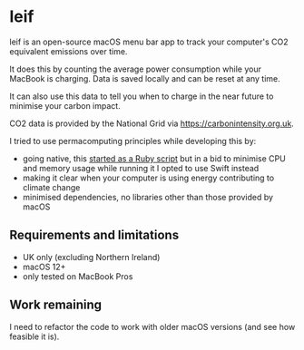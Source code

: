 #  leif

leif is an open-source macOS menu bar app to track your computer's CO2 equivalent emissions over time.

It does this by counting the average power consumption while your MacBook is charging. Data is saved locally and can be reset at any time.

It can also use this data to tell you when to charge in the near future to minimise your carbon impact.

CO2 data is provided by the National Grid via https://carbonintensity.org.uk.

I tried to use permacomputing principles while developing this by:

* going native, this [started as a Ruby script](https://gist.github.com/fetimo/bfddb1d35524106357e922cd64fcaa2a) but in a bid to minimise CPU and memory usage while running it I opted to use Swift instead
* making it clear when your computer is using energy contributing to climate change
* minimised dependencies, no libraries other than those provided by macOS

## Requirements and limitations

* UK only (excluding Northern Ireland)
* macOS 12+
* only tested on MacBook Pros

## Work remaining

I need to refactor the code to work with older macOS versions (and see how feasible it is).
